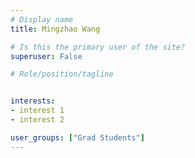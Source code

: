 ```yaml
---
# Display name
title: Mingzhao Wang

# Is this the primary user of the site?
superuser: False

# Role/position/tagline


interests: 
- interest 1
- interest 2

user_groups: ["Grad Students"]
---
```

